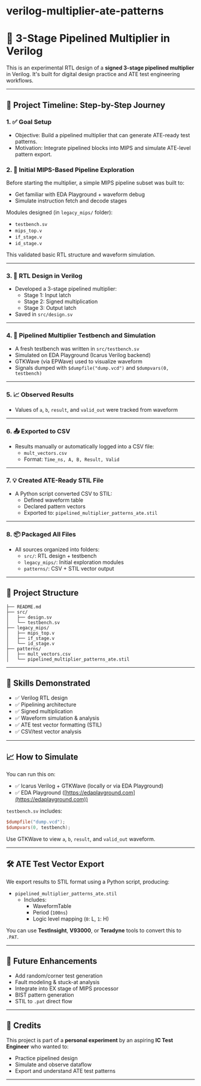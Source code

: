 # verilog-multiplier-ate-patterns

# 🚀 3-Stage Pipelined Multiplier in Verilog

This is an experimental RTL design of a **signed 3-stage pipelined multiplier** in Verilog. It's built for digital design practice and ATE test engineering workflows.

---

## 📖 Project Timeline: Step-by-Step Journey

### 1. ✅ Goal Setup
- Objective: Build a pipelined multiplier that can generate ATE-ready test patterns.
- Motivation: Integrate pipelined blocks into MIPS and simulate ATE-level pattern export.

### 2. 🔁 Initial MIPS-Based Pipeline Exploration
Before starting the multiplier, a simple MIPS pipeline subset was built to:
- Get familiar with EDA Playground + waveform debug
- Simulate instruction fetch and decode stages

Modules designed (in `legacy_mips/` folder):
- `testbench.sv`
- `mips_top.v`
- `if_stage.v`
- `id_stage.v`

This validated basic RTL structure and waveform simulation.

---

### 3. 🧱 RTL Design in Verilog
- Developed a 3-stage pipelined multiplier:
  - Stage 1: Input latch
  - Stage 2: Signed multiplication
  - Stage 3: Output latch
- Saved in `src/design.sv`

---

### 4. 🧪 Pipelined Multiplier Testbench and Simulation
- A fresh testbench was written in `src/testbench.sv`
- Simulated on EDA Playground (Icarus Verilog backend)
- GTKWave (via EPWave) used to visualize waveform
- Signals dumped with `$dumpfile("dump.vcd")` and `$dumpvars(0, testbench)`

---

### 5. 📈 Observed Results
- Values of `a`, `b`, `result`, and `valid_out` were tracked from waveform

---

### 6. 📤 Exported to CSV
- Results manually or automatically logged into a CSV file:
  - `mult_vectors.csv`
  - Format: `Time_ns, A, B, Result, Valid`

---

### 7. 💡 Created ATE-Ready STIL File
- A Python script converted CSV to STIL:
  - Defined waveform table
  - Declared pattern vectors
  - Exported to: `pipelined_multiplier_patterns_ate.stil`

---

### 8. 📦 Packaged All Files
- All sources organized into folders:
  - `src/`: RTL design + testbench
  - `legacy_mips/`: Initial exploration modules
  - `patterns/`: CSV + STIL vector output

---

## 📁 Project Structure

```
├── README.md
├── src/
│   ├── design.sv
│   └── testbench.sv
├── legacy_mips/
│   ├── mips_top.v
│   ├── if_stage.v
│   └── id_stage.v
├── patterns/
│   ├── mult_vectors.csv
│   └── pipelined_multiplier_patterns_ate.stil
```

---

## 🧠 Skills Demonstrated

- ✅ Verilog RTL design
- ✅ Pipelining architecture
- ✅ Signed multiplication
- ✅ Waveform simulation & analysis
- ✅ ATE test vector formatting (STIL)
- ✅ CSV/test vector analysis

---

## 📈 How to Simulate

You can run this on:
- ✅ Icarus Verilog + GTKWave (locally or via EDA Playground)
- ✅ EDA Playground ([https://edaplayground.com](https://edaplayground.com))

`testbench.sv` includes:
```verilog
$dumpfile("dump.vcd");
$dumpvars(0, testbench);
```

Use GTKWave to view `a`, `b`, `result`, and `valid_out` waveform.

---

## 🛠 ATE Test Vector Export

We export results to STIL format using a Python script, producing:
- `pipelined_multiplier_patterns_ate.stil`
  - Includes:
    - WaveformTable
    - Period (`100ns`)
    - Logic level mapping (`0`: L, `1`: H)

You can use **TestInsight**, **V93000**, or **Teradyne** tools to convert this to `.PAT`.

---

## 📌 Future Enhancements
- Add random/corner test generation
- Fault modeling & stuck-at analysis
- Integrate into EX stage of MIPS processor
- BIST pattern generation
- STIL to `.pat` direct flow

---

## 🤝 Credits
This project is part of a **personal experiment** by an aspiring **IC Test Engineer** who wanted to:
- Practice pipelined design
- Simulate and observe dataflow
- Export and understand ATE test patterns

---
